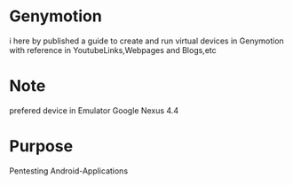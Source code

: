 # Genymotion
i here by published a guide to create and run virtual devices in Genymotion with reference in YoutubeLinks,Webpages and Blogs,etc
# Note
prefered device in Emulator
Google Nexus 4.4
# Purpose 
Pentesting Android-Applications
